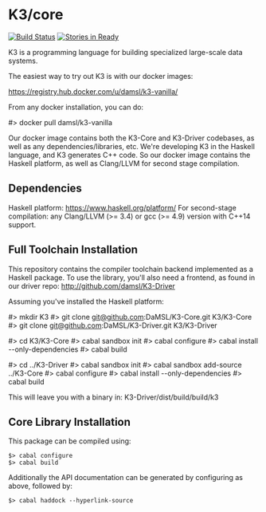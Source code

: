 K3/core
==========

[![Build Status](https://travis-ci.org/DaMSL/K3-Core.svg?branch=master)](https://travis-ci.org/DaMSL/K3-Core)
[![Stories in Ready](https://badge.waffle.io/damsl/k3-core.png?label=ready&title=Ready)](https://waffle.io/damsl/k3-core)

K3 is a programming language for building specialized large-scale data systems.

The easiest way to try out K3 is with our docker images:

https://registry.hub.docker.com/u/damsl/k3-vanilla/

From any docker installation, you can do:

#> docker pull damsl/k3-vanilla

Our docker image contains both the K3-Core and K3-Driver codebases, as well as any dependencies/libraries, etc. We're developing K3 in the Haskell language, and K3 generates C++ code. So our docker image contains the Haskell platform, as well as Clang/LLVM for second stage compilation.

Dependencies
-------------
Haskell platform: https://www.haskell.org/platform/
For second-stage compilation: any Clang/LLVM (>= 3.4) or gcc (>= 4.9) version with C++14 support.


Full Toolchain Installation
----------------------------
This repository contains the compiler toolchain backend implemented as a Haskell package.
To use the library, you'll also need a frontend, as found in our driver repo: http://github.com/damsl/K3-Driver

Assuming you've installed the Haskell platform:

#> mkdir K3
#> git clone git@github.com:DaMSL/K3-Core.git K3/K3-Core
#> git clone git@github.com:DaMSL/K3-Driver.git K3/K3-Driver

#> cd K3/K3-Core
#> cabal sandbox init
#> cabal configure
#> cabal install --only-dependencies
#> cabal build

#> cd ../K3-Driver
#> cabal sandbox init
#> cabal sandbox add-source ../K3-Core
#> cabal configure
#> cabal install --only-dependencies
#> cabal build

This will leave you with a binary in:   K3-Driver/dist/build/build/k3

Core Library Installation
--------------------------

This package can be compiled using:

    $> cabal configure
    $> cabal build

Additionally the API documentation can be generated by configuring as above,
followed by:

    $> cabal haddock --hyperlink-source
